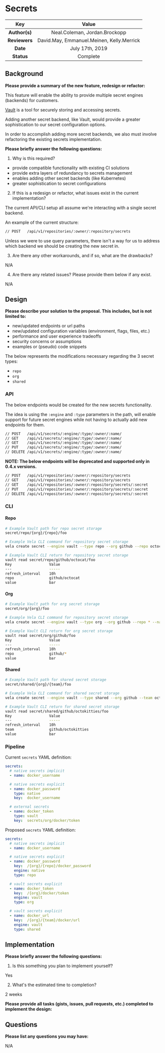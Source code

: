 # Secrets

<!--
The name of this markdown file should:

1. Short and contain no more then 30 characters

2. Contain the date of submission in MM-DD format

3. Clearly state what the proposal is being submitted for
-->

| Key           | Value                                     |
| :-----------: | :---------------------------------------: |
| **Author(s)** | Neal.Coleman, Jordan.Brockopp             |
| **Reviewers** | David.May, Emmanuel.Meinen, Kelly.Merrick |
| **Date**      | July 17th, 2019                           |
| **Status**    | Complete                                  |

<!--
If you're already working with someone, please add them to the proper author/reviewer category.

If not, please leave the reviewer category empty and someone from the Vela team will assign it to themself.

Here is a brief explanation of the different proposal statuses:

1. Reviewed: The proposal is currently under review or has been reviewed.

2. Accepted: The proposal has been accepted and is ready for implementation.

3. In Progress: An accepted proposal is being implemented by actual work.

NOTE: The design is subject to change during this phase.

4. Cancelled: While or before implementation the proposal was cancelled.

NOTE: This can happen for a multitude of reasons.

5. Complete: This feature/change is implemented.
-->

## Background

<!--
This section is intended to describe the new feature, redesign or refactor.
-->

**Please provide a summary of the new feature, redesign or refactor:**

<!--
Provide your description here.
-->

This feature will enable the ability to provide multiple secret engines (backends) for customers.

[Vault](https://www.vaultproject.io/) is a tool for securely storing and accessing secrets.

Adding another secret backend, like Vault, would provide a greater sophistication to our secret configuration options.

In order to accomplish adding more secret backends, we also must involve refactoring the existing secrets implementation.

**Please briefly answer the following questions:**

1. Why is this required?

<!-- Answer here -->

* provide compatible functionality with existing CI solutions
* provide extra layers of redundancy to secrets management
* enables adding other secret backends (like Kubernetes)
* greater sophistication to secret configurations

2. If this is a redesign or refactor, what issues exist in the current implementation?

<!-- Answer here -->

The current API/CLI setup all assume we're interacting with a single secret backend.

An example of the current structure:

```sh
// POST   /api/v1/repositories/:owner/:repository/secrets
```

Unless we were to use query parameters, there isn't a way for us to address which backend we should be creating the new secret in.

3. Are there any other workarounds, and if so, what are the drawbacks?

<!-- Answer here -->

N/A

4. Are there any related issues? Please provide them below if any exist.

<!-- Answer here -->

N/A

## Design

<!--
This section is intended to explain the solution design for the proposal.

NOTE: If there are no current plans for a solution, please leave this section blank.
-->

**Please describe your solution to the proposal. This includes, but is not limited to:**

* new/updated endpoints or url paths
* new/updated configuration variables (environment, flags, files, etc.)
* performance and user experience tradeoffs
* security concerns or assumptions
* examples or (pseudo) code snippets

<!-- Answer here -->

The below represents the modifications necessary regarding the 3 secret types:

* `repo`
* `org`
* `shared`

### API

The below endpoints would be created for the new secrets functionality.

The idea is using the `:engine` and `:type` parameters in the path, will enable support for future secret engines while not having to actually add new endpoints for them.

```sh
// POST   /api/v1/secrets/:engine/:type/:owner/:name/
// GET    /api/v1/secrets/:engine/:type/:owner/:name/
// GET    /api/v1/secrets/:engine/:type/:owner/:name/
// PUT    /api/v1/secrets/:engine/:type/:owner/:name/
// DELETE /api/v1/secrets/:engine/:type/:owner/:name/
```

**NOTE: The below endpoints will be deprecated and supported only in 0.4.x versions.**

```sh
// POST   /api/v1/repositories/:owner/:repository/secrets
// GET    /api/v1/repositories/:owner/:repository/secrets
// GET    /api/v1/repositories/:owner/:repository/secrets/:secret
// PUT    /api/v1/repositories/:owner/:repository/secrets/:secret
// DELETE /api/v1/repositories/:owner/:repository/secrets/:secret
```

### CLI

#### Repo

```sh
# Example Vault path for repo secret storage
secret/repo/{org}/{repo}/foo

# Example Vela CLI command for repository secret storage
vela create secret --engine vault --type repo --org github --repo octocat --name foo --value bar

# Example Vault CLI return for repository secret storage
vault read secret/repo/github/octocat/foo
Key                 Value
---                 -----
refresh_interval    10h
repo                github/octocat
value               bar
```

#### Org

```sh
# Example Vault path for org secret storage
secret/org/{org}/foo

# Example Vela CLI command for repository secret storage
vela create secret --engine vault --type org --org github --repo * --name foo --value bar

# Example Vault CLI return for org secret storage
vault read secret/org/github/foo
Key                 Value
---                 -----
refresh_interval    10h
repo                github/*
value               bar
```

#### Shared

```sh
# Example Vault path for shared secret storage
secret/shared/{org}/{team}/foo

# Example Vela CLI command for shared secret storage
vela create secret --engine vault --type shared --org github --team octokitties --name foo --value bar

# Example Vault CLI return for shared secret storage
vault read secret/shared/github/octokitties/foo
Key                 Value
---                 -----
refresh_interval    10h
team                github/octokitties
value               bar
```

### Pipeline

Current `secrets` YAML definition:

```yaml
secrets:
  # native secrets implicit
  - name: docker_username

  # native secrets explicit
  - name: docker_password
    type: native
    key:  docker_username

  # external secrets
  - name: docker_token
    type: vault
    key:  secrets/org/docker/token
```

Proposed `secrets` YAML definition:

```yaml
secrets:
  # native secrets implicit
  - name: docker_username

  # native secrets explicit
  - name: docker_password
    key:  /{org}/{repo}/docker_password
    engine: native
    type: repo

  # vault secrets explicit
  - name: docker_token
    key:  /{org}/docker/token
    engine: vault
    type: org

  # vault secrets explicit
  - name: docker_url
    key:  /{org}/{team}/docker/url
    engine: vault
    type: shared
```

## Implementation

<!--
This section is intended to explain how the solution will be implemented for the proposal.

NOTE: If there are no current plans for implementation, please leave this section blank.
-->

**Please briefly answer the following questions:**

1. Is this something you plan to implement yourself?

<!-- Answer here -->

Yes

2. What's the estimated time to completion?

<!-- Answer here -->

2 weeks

**Please provide all tasks (gists, issues, pull requests, etc.) completed to implement the design:**

<!-- Answer here -->

## Questions

**Please list any questions you may have:**

<!-- Answer here -->

N/A
